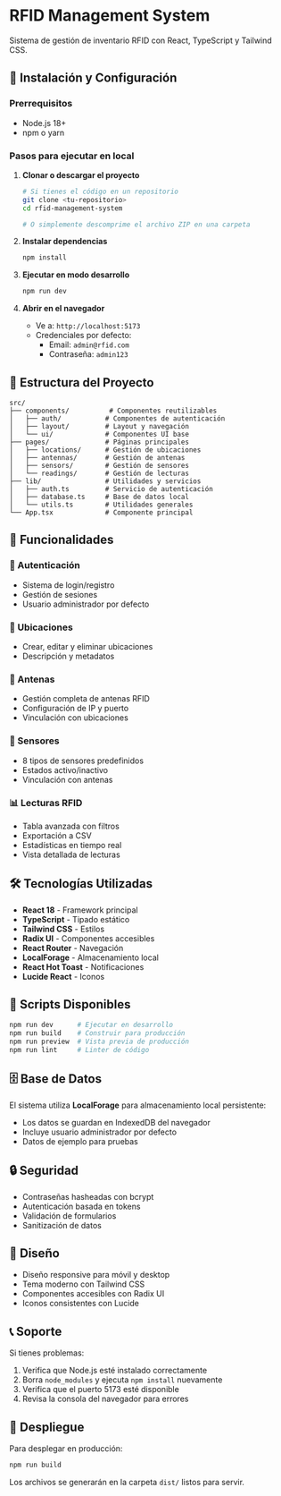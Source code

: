 # RFID Management System

Sistema de gestión de inventario RFID con React, TypeScript y Tailwind CSS.

## 🚀 Instalación y Configuración

### Prerrequisitos
- Node.js 18+ 
- npm o yarn

### Pasos para ejecutar en local

1. **Clonar o descargar el proyecto**
   ```bash
   # Si tienes el código en un repositorio
   git clone <tu-repositorio>
   cd rfid-management-system
   
   # O simplemente descomprime el archivo ZIP en una carpeta
   ```

2. **Instalar dependencias**
   ```bash
   npm install
   ```

3. **Ejecutar en modo desarrollo**
   ```bash
   npm run dev
   ```

4. **Abrir en el navegador**
   - Ve a: `http://localhost:5173`
   - Credenciales por defecto: 
     - Email: `admin@rfid.com`
     - Contraseña: `admin123`

## 📁 Estructura del Proyecto

```
src/
├── components/          # Componentes reutilizables
│   ├── auth/           # Componentes de autenticación
│   ├── layout/         # Layout y navegación
│   └── ui/             # Componentes UI base
├── pages/              # Páginas principales
│   ├── locations/      # Gestión de ubicaciones
│   ├── antennas/       # Gestión de antenas
│   ├── sensors/        # Gestión de sensores
│   └── readings/       # Gestión de lecturas
├── lib/                # Utilidades y servicios
│   ├── auth.ts         # Servicio de autenticación
│   ├── database.ts     # Base de datos local
│   └── utils.ts        # Utilidades generales
└── App.tsx             # Componente principal
```

## 🔧 Funcionalidades

### 🔐 Autenticación
- Sistema de login/registro
- Gestión de sesiones
- Usuario administrador por defecto

### 📍 Ubicaciones
- Crear, editar y eliminar ubicaciones
- Descripción y metadatos

### 📡 Antenas
- Gestión completa de antenas RFID
- Configuración de IP y puerto
- Vinculación con ubicaciones

### 🔧 Sensores
- 8 tipos de sensores predefinidos
- Estados activo/inactivo
- Vinculación con antenas

### 📊 Lecturas RFID
- Tabla avanzada con filtros
- Exportación a CSV
- Estadísticas en tiempo real
- Vista detallada de lecturas

## 🛠️ Tecnologías Utilizadas

- **React 18** - Framework principal
- **TypeScript** - Tipado estático
- **Tailwind CSS** - Estilos
- **Radix UI** - Componentes accesibles
- **React Router** - Navegación
- **LocalForage** - Almacenamiento local
- **React Hot Toast** - Notificaciones
- **Lucide React** - Iconos

## 📝 Scripts Disponibles

```bash
npm run dev      # Ejecutar en desarrollo
npm run build    # Construir para producción
npm run preview  # Vista previa de producción
npm run lint     # Linter de código
```

## 🗄️ Base de Datos

El sistema utiliza **LocalForage** para almacenamiento local persistente:
- Los datos se guardan en IndexedDB del navegador
- Incluye usuario administrador por defecto
- Datos de ejemplo para pruebas

## 🔒 Seguridad

- Contraseñas hasheadas con bcrypt
- Autenticación basada en tokens
- Validación de formularios
- Sanitización de datos

## 🎨 Diseño

- Diseño responsive para móvil y desktop
- Tema moderno con Tailwind CSS
- Componentes accesibles con Radix UI
- Iconos consistentes con Lucide

## 📞 Soporte

Si tienes problemas:
1. Verifica que Node.js esté instalado correctamente
2. Borra `node_modules` y ejecuta `npm install` nuevamente
3. Verifica que el puerto 5173 esté disponible
4. Revisa la consola del navegador para errores

## 🚀 Despliegue

Para desplegar en producción:

```bash
npm run build
```

Los archivos se generarán en la carpeta `dist/` listos para servir.
